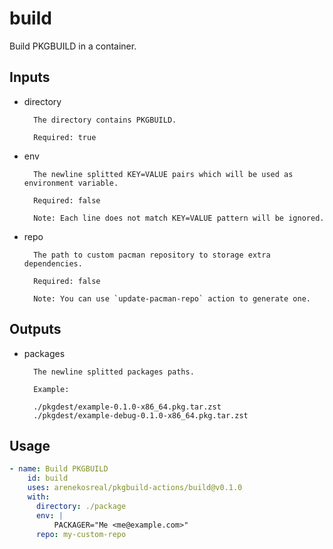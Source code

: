 # build

Build PKGBUILD in a container.

## Inputs

- directory

        The directory contains PKGBUILD.
    
        Required: true
    
- env

        The newline splitted KEY=VALUE pairs which will be used as environment variable.

        Required: false
    
        Note: Each line does not match KEY=VALUE pattern will be ignored.
    
- repo

        The path to custom pacman repository to storage extra dependencies.

        Required: false
    
        Note: You can use `update-pacman-repo` action to generate one.

## Outputs

- packages

        The newline splitted packages paths.
    
        Example:
        
        ./pkgdest/example-0.1.0-x86_64.pkg.tar.zst
        ./pkgdest/example-debug-0.1.0-x86_64.pkg.tar.zst
    
## Usage

```yaml
- name: Build PKGBUILD
    id: build
    uses: arenekosreal/pkgbuild-actions/build@v0.1.0
    with:
      directory: ./package
      env: |
          PACKAGER="Me <me@example.com>"
      repo: my-custom-repo
```
